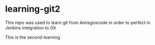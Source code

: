 # learning-git2

This repo was used to learn git from Amisgoscode in order to perfect in Jenkins integration to Git

This is the second learning
